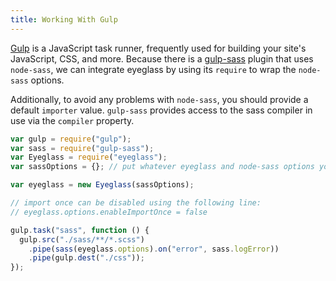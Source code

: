 ```yaml
---
title: Working With Gulp
---
```


[Gulp](http://gulpjs.com) is a JavaScript task runner, frequently used for building your site's JavaScript, CSS, and more. Because there is a [gulp-sass](https://github.com/dlmanning/gulp-sass) plugin that uses `node-sass`, we can integrate eyeglass by using its `require` to wrap the `node-sass` options.

Additionally, to avoid any problems with `node-sass`, you should provide a default `importer` value. `gulp-sass` provides access to the sass compiler in use via the `compiler` property.

```js
var gulp = require("gulp");
var sass = require("gulp-sass");
var Eyeglass = require("eyeglass");
var sassOptions = {}; // put whatever eyeglass and node-sass options you need here.

var eyeglass = new Eyeglass(sassOptions);

// import once can be disabled using the following line:
// eyeglass.options.enableImportOnce = false

gulp.task("sass", function () {
  gulp.src("./sass/**/*.scss")
    .pipe(sass(eyeglass.options).on("error", sass.logError))
    .pipe(gulp.dest("./css"));
});
```
